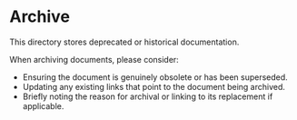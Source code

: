 # Archive

This directory stores deprecated or historical documentation.

When archiving documents, please consider:
- Ensuring the document is genuinely obsolete or has been superseded.
- Updating any existing links that point to the document being archived.
- Briefly noting the reason for archival or linking to its replacement if applicable.
